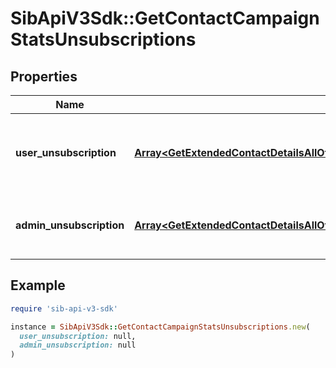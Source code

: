 # SibApiV3Sdk::GetContactCampaignStatsUnsubscriptions

## Properties

| Name | Type | Description | Notes |
| ---- | ---- | ----------- | ----- |
| **user_unsubscription** | [**Array&lt;GetExtendedContactDetailsAllOfStatisticsUnsubscriptionsUserUnsubscription&gt;**](GetExtendedContactDetailsAllOfStatisticsUnsubscriptionsUserUnsubscription.md) | Contact has unsubscribed via the unsubscription link in the email |  |
| **admin_unsubscription** | [**Array&lt;GetExtendedContactDetailsAllOfStatisticsUnsubscriptionsAdminUnsubscription&gt;**](GetExtendedContactDetailsAllOfStatisticsUnsubscriptionsAdminUnsubscription.md) | Contact has been unsubscribed from the administrator |  |

## Example

```ruby
require 'sib-api-v3-sdk'

instance = SibApiV3Sdk::GetContactCampaignStatsUnsubscriptions.new(
  user_unsubscription: null,
  admin_unsubscription: null
)
```

